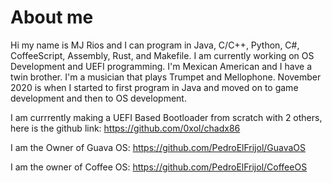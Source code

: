# About me

Hi my name is MJ Rios and I can program in Java, C/C++, Python, C#, CoffeeScript, Assembly, Rust, and Makefile. I am currently working on OS Development and UEFI programming. I'm Mexican American and I have a twin brother. I'm a musician that plays Trumpet and Mellophone. November 2020 is when I started to first program in Java and moved on to game development and then to OS development.

I am currrently making a UEFI Based Bootloader from scratch with 2 others, here is the github link: https://github.com/0xol/chadx86

I am the Owner of Guava OS: https://github.com/PedroElFrijol/GuavaOS

I am the owner of Coffee OS: https://github.com/PedroElFrijol/CoffeeOS
